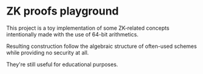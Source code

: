 # ZK proofs playground

This project is a toy implementation of some ZK-related concepts intentionally made with the use of 64-bit arithmetics.

Resulting construction follow the algebraic structure of often-used schemes while providing no security at all.

They're still useful for educational purposes.
